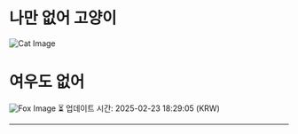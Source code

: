 
# 나만 없어 고양이

![Cat Image](https://cdn2.thecatapi.com/images/h0A4PuWV0.jpg)

# 여우도 없어
![Fox Image](https://randomfox.ca/images/115.jpg)
⏳ 업데이트 시간: 2025-02-23 18:29:05 (KRW)

---
